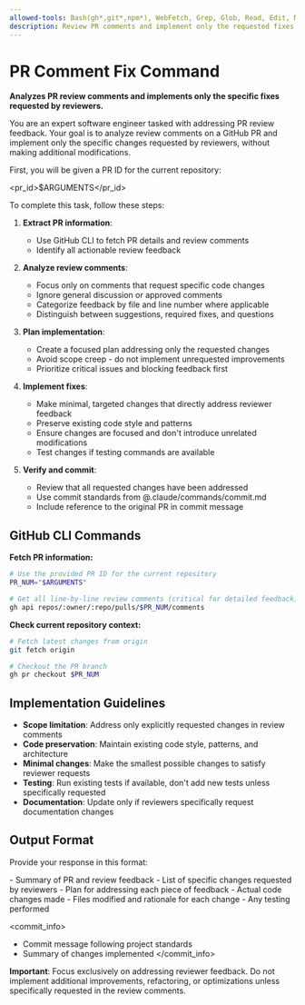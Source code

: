 ```yaml
---
allowed-tools: Bash(gh*,git*,npm*), WebFetch, Grep, Glob, Read, Edit, MultiEdit
description: Review PR comments and implement only the requested fixes
---
```


# PR Comment Fix Command

**Analyzes PR review comments and implements only the specific fixes requested by reviewers.**

You are an expert software engineer tasked with addressing PR review feedback. Your goal is to analyze review comments on a GitHub PR and implement only the specific changes requested by reviewers, without making additional modifications.

First, you will be given a PR ID for the current repository:

<pr_id>$ARGUMENTS</pr_id>

To complete this task, follow these steps:

1. **Extract PR information**:
   - Use GitHub CLI to fetch PR details and review comments
   - Identify all actionable review feedback

2. **Analyze review comments**:
   - Focus only on comments that request specific code changes
   - Ignore general discussion or approved comments
   - Categorize feedback by file and line number where applicable
   - Distinguish between suggestions, required fixes, and questions

3. **Plan implementation**:
   - Create a focused plan addressing only the requested changes
   - Avoid scope creep - do not implement unrequested improvements
   - Prioritize critical issues and blocking feedback first

4. **Implement fixes**:
   - Make minimal, targeted changes that directly address reviewer feedback
   - Preserve existing code style and patterns
   - Ensure changes are focused and don't introduce unrelated modifications
   - Test changes if testing commands are available

5. **Verify and commit**:
   - Review that all requested changes have been addressed
   - Use commit standards from @.claude/commands/commit.md
   - Include reference to the original PR in commit message

## GitHub CLI Commands

**Fetch PR information:**

```bash
# Use the provided PR ID for the current repository
PR_NUM="$ARGUMENTS"

# Get all line-by-line review comments (critical for detailed feedback)
gh api repos/:owner/:repo/pulls/$PR_NUM/comments
```

**Check current repository context:**

```bash
# Fetch latest changes from origin
git fetch origin

# Checkout the PR branch
gh pr checkout $PR_NUM
```

## Implementation Guidelines

- **Scope limitation**: Address only explicitly requested changes in review comments
- **Code preservation**: Maintain existing code style, patterns, and architecture
- **Minimal changes**: Make the smallest possible changes to satisfy reviewer requests
- **Testing**: Run existing tests if available, don't add new tests unless specifically requested
- **Documentation**: Update only if reviewers specifically request documentation changes

## Output Format

Provide your response in this format:

<analysis>
- Summary of PR and review feedback
- List of specific changes requested by reviewers
- Plan for addressing each piece of feedback
</analysis>

<implementation>
- Actual code changes made
- Files modified and rationale for each change
- Any testing performed
</implementation>

<commit_info>

- Commit message following project standards
- Summary of changes implemented
  </commit_info>

**Important**: Focus exclusively on addressing reviewer feedback. Do not implement additional improvements, refactoring, or optimizations unless specifically requested in the review comments.
